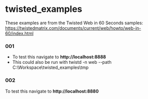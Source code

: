 # twisted_examples
These examples are from the Twisted Web in 60 Seconds samples: https://twistedmatrix.com/documents/current/web/howto/web-in-60/index.html

### 001
* To test this navigate to **http://localhost:8888**
* This could also be run with twistd -n web --path C:\Workspace\twisted_examples\tmp

### 002
To test this navigate to **http://localhost:8880**